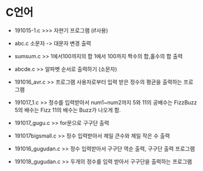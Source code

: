 # C언어

- 191015-1.c >>> 자판기 프로그램 (if사용)  

- abc.c 소문자 -> 대문자 변경 출력 

- sumsum.c >> 1에서100까지의 합 1에서 100까지 짝수의 합,홀수의 합 출력 

- abcde.c  >> 알파벳 순서로 출력하기 (소문자)

- 191016_avr.c >> 프로그램 사용자로부터 입력 받은 정수의 평균을 출력하는 프로그램

- 191017_1.c	>> 정수를 입력받아서 num1~num2까지 5와 11의 공배수는 FizzBuzz 5의 배수는 Fizz 11의 배수는 Buzz가 나오게 함.

- 191017_gugu.c >> for문으로 구구단 출력 

- 191017bigsmall.c  >> 정수 입력받아서 제일 큰수와 제일 작은 수 출력 

- 191016_gugudan.c >> 정수 입력받아서 구구단 역순 출력, 구구단 출력 프로그램

- 191018_gugudan.c >> 두개의 정수를 입력 받아서 구구단을 출력하는 프로그램
